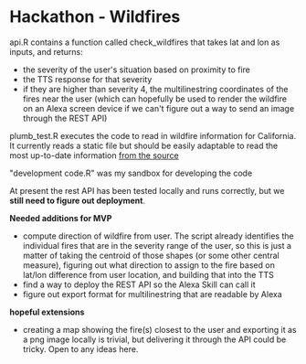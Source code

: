 # Hackathon - Wildfires

api.R contains a function called check_wildfires that takes lat and lon as inputs, and returns: 
+ the severity of the user's situation based on proximity to fire
+ the TTS response for that severity
+ if they are higher than severity 4, the multilinestring coordinates of the fires near the user (which can hopefully be used to render the wildfire on an Alexa screen device if we can't figure out a way to send an image through the REST API) 

plumb_test.R executes the code to read in wildfire information for California. It currently reads a static file but should be easily adaptable to read the most up-to-date information [from the source](https://opendata.arcgis.com/datasets/f72ebe741e3b4f0db376b4e765728339_0.zip?outSR=%7B%22latestWkid%22%3A4326%2C%22wkid%22%3A4326%7D)

"development code.R" was my sandbox for developing the code

At present the rest API has been tested locally and runs correctly, but we **still need to figure out deployment**. 

**Needed additions for MVP**
+ compute direction of wildfire from user. The script already identifies the individual fires that are in the severity range of the user, so this is just a matter of taking the centroid of those shapes (or some other central measure), figuring out what direction to assign to the fire based on lat/lon difference from user location, and building that into the TTS
+ find a way to deploy the REST API so the Alexa Skill can call it
+ figure out export format for multilinestring that are readable by Alexa

**hopeful extensions**
+ creating a map showing the fire(s) closest to the user and exporting it as a png image locally is trivial, but delivering it through the API could be tricky. Open to any ideas here.

